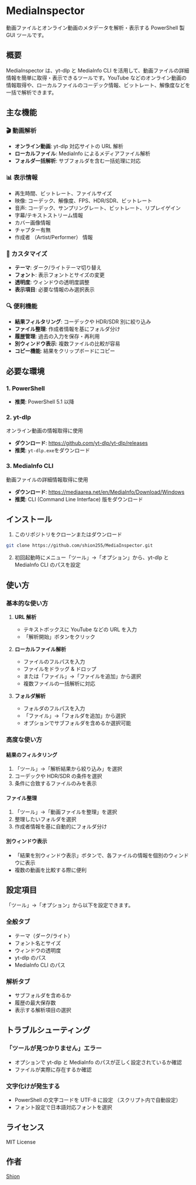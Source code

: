 # MediaInspector

動画ファイルとオンライン動画のメタデータを解析・表示する PowerShell 製 GUI ツールです。

## 概要

MediaInspector は、yt-dlp と MediaInfo CLI を活用して、動画ファイルの詳細情報を簡単に取得・表示できるツールです。YouTube などのオンライン動画の情報取得や、ローカルファイルのコーデック情報、ビットレート、解像度などを一括で解析できます。

## 主な機能

### 🎬 動画解析
- **オンライン動画**: yt-dlp 対応サイトの URL 解析
- **ローカルファイル**: MediaInfo によるメディアファイル解析
- **フォルダ一括解析**: サブフォルダを含む一括処理に対応

### 📊 表示情報
- 再生時間、ビットレート、ファイルサイズ
- 映像: コーデック、解像度、FPS、HDR/SDR、ビットレート
- 音声: コーデック、サンプリングレート、ビットレート、リプレイゲイン
- 字幕/テキストストリーム情報
- カバー画像情報
- チャプター有無
- 作成者 （Artist/Performer） 情報

### 🎨 カスタマイズ
- **テーマ**: ダーク/ライトテーマ切り替え
- **フォント**: 表示フォントとサイズの変更
- **透明度**: ウィンドウの透明度調整
- **表示項目**: 必要な情報のみ選択表示

### 🔍 便利機能
- **結果フィルタリング**: コーデックや HDR/SDR 別に絞り込み
- **ファイル整理**: 作成者情報を基にフォルダ分け
- **履歴管理**: 過去の入力を保存・再利用
- **別ウィンドウ表示**: 複数ファイルの比較が容易
- **コピー機能**: 結果をクリップボードにコピー

## 必要な環境

### 1. PowerShell
- **推奨**: PowerShell 5.1 以降

### 2. yt-dlp
オンライン動画の情報取得に使用

- **ダウンロード**: https://github.com/yt-dlp/yt-dlp/releases
- **推奨**: `yt-dlp.exe`をダウンロード

### 3. MediaInfo CLI
動画ファイルの詳細情報取得に使用

- **ダウンロード**: https://mediaarea.net/en/MediaInfo/Download/Windows
- **推奨**: CLI (Command Line Interface) 版をダウンロード

## インストール

1. このリポジトリをクローンまたはダウンロード
```bash
git clone https://github.com/shion255/MediaInspector.git
```

2. 初回起動時にメニュー「ツール」→「オプション」から、yt-dlp と MediaInfo CLI のパスを設定

## 使い方

### 基本的な使い方

1. **URL 解析**
   - テキストボックスに YouTube などの URL を入力
   - 「解析開始」ボタンをクリック

2. **ローカルファイル解析**
   - ファイルのフルパスを入力
   - ファイルをドラッグ & ドロップ
   - または「ファイル」→「ファイルを追加」から選択
   - 複数ファイルの一括解析に対応

4. **フォルダ解析**
   - フォルダのフルパスを入力
   - 「ファイル」→「フォルダを追加」から選択
   - オプションでサブフォルダを含めるか選択可能

### 高度な使い方

#### 結果のフィルタリング
1. 「ツール」→「解析結果から絞り込み」を選択
2. コーデックや HDR/SDR の条件を選択
3. 条件に合致するファイルのみを表示

#### ファイル整理
1. 「ツール」→「動画ファイルを整理」を選択
2. 整理したいフォルダを選択
3. 作成者情報を基に自動的にフォルダ分け

#### 別ウィンドウ表示
- 「結果を別ウィンドウ表示」ボタンで、各ファイルの情報を個別のウィンドウに表示
- 複数の動画を比較する際に便利

## 設定項目

「ツール」→「オプション」から以下を設定できます。

### 全般タブ
- テーマ（ダーク/ライト）
- フォント名とサイズ
- ウィンドウの透明度
- yt-dlp のパス
- MediaInfo CLI のパス

### 解析タブ
- サブフォルダを含めるか
- 履歴の最大保存数
- 表示する解析項目の選択

## トラブルシューティング

### 「ツールが見つかりません」エラー
- オプションで yt-dlp と MediaInfo のパスが正しく設定されているか確認
- ファイルが実際に存在するか確認

### 文字化けが発生する
- PowerShell の文字コードを UTF-8 に設定 （スクリプト内で自動設定）
- フォント設定で日本語対応フォントを選択

## ライセンス

MIT License

## 作者

[Shion](https://github.com/shion255)
